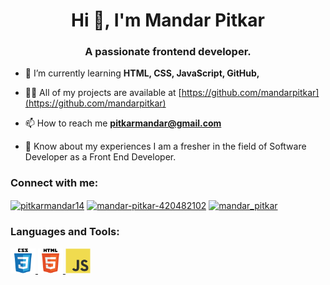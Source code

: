 <h1 align="center">Hi 👋, I'm Mandar Pitkar</h1>
<h3 align="center">A passionate frontend developer.</h3>

- 🌱 I’m currently learning **HTML, CSS, JavaScript, GitHub,**

- 👨‍💻 All of my projects are available at [https://github.com/mandarpitkar](https://github.com/mandarpitkar)

- 📫 How to reach me **pitkarmandar@gmail.com**

- 📄 Know about my experiences I am a fresher in the field of Software Developer as a Front End Developer.

<h3 align="left">Connect with me:</h3>
<p align="left">
<a href="https://twitter.com/pitkarmandar14" target="blank"><img align="center" src="https://raw.githubusercontent.com/rahuldkjain/github-profile-readme-generator/master/src/images/icons/Social/twitter.svg" alt="pitkarmandar14" height="30" width="40" /></a>
<a href="https://linkedin.com/in/mandar-pitkar-420482102" target="blank"><img align="center" src="https://raw.githubusercontent.com/rahuldkjain/github-profile-readme-generator/master/src/images/icons/Social/linked-in-alt.svg" alt="mandar-pitkar-420482102" height="30" width="40" /></a>
<a href="https://instagram.com/mandar_pitkar" target="blank"><img align="center" src="https://raw.githubusercontent.com/rahuldkjain/github-profile-readme-generator/master/src/images/icons/Social/instagram.svg" alt="mandar_pitkar" height="30" width="40" /></a>
</p>

<h3 align="left">Languages and Tools:</h3>
<p align="left"> <a href="https://www.w3schools.com/css/" target="_blank" rel="noreferrer"> <img src="https://raw.githubusercontent.com/devicons/devicon/master/icons/css3/css3-original-wordmark.svg" alt="css3" width="40" height="40"/> </a> <a href="https://www.w3.org/html/" target="_blank" rel="noreferrer"> <img src="https://raw.githubusercontent.com/devicons/devicon/master/icons/html5/html5-original-wordmark.svg" alt="html5" width="40" height="40"/> </a> <a href="https://developer.mozilla.org/en-US/docs/Web/JavaScript" target="_blank" rel="noreferrer"> <img src="https://raw.githubusercontent.com/devicons/devicon/master/icons/javascript/javascript-original.svg" alt="javascript" width="40" height="40"/> </a> </p>
